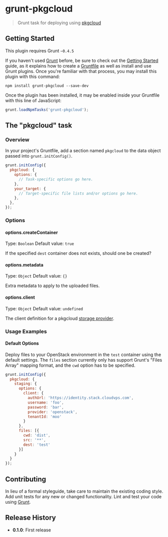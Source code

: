 # grunt-pkgcloud

> Grunt task for deploying using [pkgcloud](https://github.com/pkgcloud/pkgcloud)

## Getting Started
This plugin requires Grunt `~0.4.5`

If you haven't used [Grunt](http://gruntjs.com/) before, be sure to check out the [Getting Started](http://gruntjs.com/getting-started) guide, as it explains how to create a [Gruntfile](http://gruntjs.com/sample-gruntfile) as well as install and use Grunt plugins. Once you're familiar with that process, you may install this plugin with this command:

```shell
npm install grunt-pkgcloud --save-dev
```

Once the plugin has been installed, it may be enabled inside your Gruntfile with this line of JavaScript:

```js
grunt.loadNpmTasks('grunt-pkgcloud');
```

## The "pkgcloud" task

### Overview
In your project's Gruntfile, add a section named `pkgcloud` to the data object passed into `grunt.initConfig()`.

```js
grunt.initConfig({
  pkgcloud: {
    options: {
      // Task-specific options go here.
    },
    your_target: {
      // Target-specific file lists and/or options go here.
    },
  },
});
```

### Options

#### options.createContainer
Type: `Boolean`
Default value: `true`

If the specified `dest` container does not exists, should one be created?

#### options.metadata
Type: `Object`
Default value: `{}`

Extra metadata to apply to the uploaded files.

#### options.client
Type: `Object`
Default value: `undefined`

The client definition for a pkgcloud [storage provider](https://github.com/pkgcloud/pkgcloud#storage).

### Usage Examples

#### Default Options
Deploy files to your OpenStack environment in the `test` container using the default settings. The `files` section
currently only has support Grunt's "Files Array" mapping format, and the `cwd` option has to be specified.

```js
grunt.initConfig({
  pkgcloud: {
    staging: {
      options: {
        client: {
          authUrl: 'https://identity.stack.cloudvps.com',
          username: 'foo',
          password: 'bar',
          provider: 'openstack',
          tenantId: 'moo'
        }
      },
      files: [{
        cwd: 'dist',
        src: '**',
        dest: 'test'
      }]
    }
  }
});
```

## Contributing
In lieu of a formal styleguide, take care to maintain the existing coding style. Add unit tests for any new or changed functionality. Lint and test your code using [Grunt](http://gruntjs.com/).

## Release History
* **0.1.0**: First release
